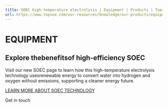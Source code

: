 ```yaml
---
title: SOEC high-temperature electrolysis | Equipment | Products | Topsoe
url: https://www.topsoe.com/our-resources/knowledge/our-products/equipment/soec#main-content
---
```


# EQUIPMENT

## **Explore the****benefits****of high-efficiency SOEC**

Visit our new SOEC page to learn how this high-temperature electrolysis technology usesrenewable energy to convert water into hydrogen and oxygen without emissions, supporting a cleaner energy future.

[LEARN MORE ABOUT SOEC TECHNOLOGY](https://www.topsoe.com/soec)

Get in touch